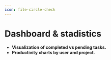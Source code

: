 ```yaml
---
icon: file-circle-check
---
```


# Dashboard & stadistics

* **Visualization of completed vs pending tasks.**
* **Productivity charts by user and project.**
